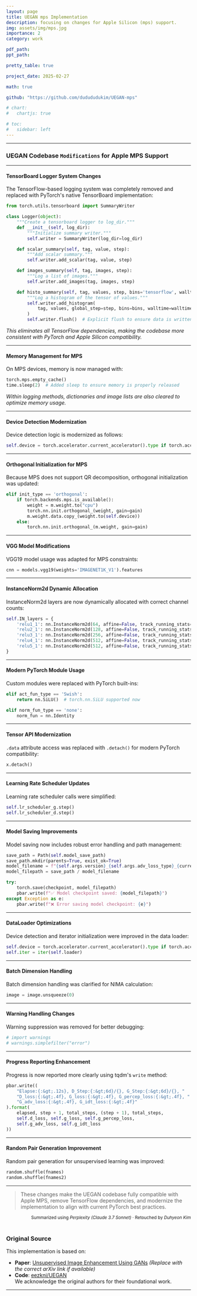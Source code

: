 ```yaml
---
layout: page
title: UEGAN mps Implementation
description: focusing on changes for Apple Silicon (mps) support.
img: assets/img/mps.jpg
importance: 2
category: work

pdf_path:
ppt_path:

pretty_table: true

project_date: 2025-02-27

math: true

github: "https://github.com/dudududukim/UEGAN-mps"

# chart:
#   chartjs: true

# toc:
#   sidebar: left
---
```



<hr>

### UEGAN Codebase `Modifications` for Apple MPS Support

<div id="github-button"></div>
<script>
  document.getElementById('github-button').innerHTML = `
    <a href="https://github.com/dudududukim/UEGAN-mps" target="_blank"
       style="display:inline-flex;align-items:center;padding:8px 16px;background:#24292f;color:#fff;border-radius:6px;font-weight:bold;text-decoration:none;">
      <svg height="20" width="20" viewBox="0 0 16 16" fill="currentColor" style="margin-right:8px;">
        <path d="M8 0C3.58 0 0 3.58 0 8c0 3.54 2.29 6.53 5.47 7.59.4.07.55-.17.55-.38 0-.19-.01-.82-.01-1.49-2.01.37-2.53-.49-2.69-.94-.09-.23-.48-.94-.82-1.13-.28-.15-.68-.52-.01-.53.63-.01 1.08.58 1.23.82.72 1.21 1.87.87 2.33.66.07-.52.28-.87.51-1.07-1.78-.2-3.64-.89-3.64-3.95 0-.87.31-1.59.82-2.15-.08-.2-.36-1.01.08-2.11 0 0 .67-.21 2.2.82a7.6 7.6 0 012-.27c.68.003 1.36.092 2 .27 1.53-1.04 2.2-.82 2.2-.82.44 1.1.16 1.91.08 2.11.51.56.82 1.27.82 2.15 0 3.07-1.87 3.75-3.65 3.95.29.25.54.73.54 1.48 0 1.07-.01 1.93-.01 2.19 0 .21.15.46.55.38A8.013 8.013 0 0016 8c0-4.42-3.58-8-8-8z"/>
      </svg>
      View on GitHub
    </a>
  `;
</script>


<hr>

#### **TensorBoard Logger System Changes**

The TensorFlow-based logging system was completely removed and replaced with PyTorch's native TensorBoard implementation:

```python
from torch.utils.tensorboard import SummaryWriter

class Logger(object):
    """Create a tensorboard logger to log_dir."""
    def __init__(self, log_dir):
        """Initialize summary writer."""
        self.writer = SummaryWriter(log_dir=log_dir)

    def scalar_summary(self, tag, value, step):
        """Add scalar summary."""
        self.writer.add_scalar(tag, value, step)

    def images_summary(self, tag, images, step):
        """Log a list of images."""
        self.writer.add_images(tag, images, step)

    def histo_summary(self, tag, values, step, bins='tensorflow', walltime=None, max_bins=None):
        """Log a histogram of the tensor of values."""
        self.writer.add_histogram(
            tag, values, global_step=step, bins=bins, walltime=walltime, max_bins=max_bins
        )
        self.writer.flush()  # Explicit flush to ensure data is written
```

*This eliminates all TensorFlow dependencies, making the codebase more consistent with PyTorch and Apple Silicon compatibility.*

<hr>

#### **Memory Management for MPS**

On MPS devices, memory is now managed with:

```python
torch.mps.empty_cache()
time.sleep(2)  # Added sleep to ensure memory is properly released
```

*Within logging methods, dictionaries and image lists are also cleared to optimize memory usage.*

<hr>

#### **Device Detection Modernization**

Device detection logic is modernized as follows:

```python
self.device = torch.accelerator.current_accelerator().type if torch.accelerator.is_available() else "cpu"
```

<hr>

#### **Orthogonal Initialization for MPS**

Because MPS does not support QR decomposition, orthogonal initialization was updated:

```python
elif init_type == 'orthogonal':
    if torch.backends.mps.is_available():
        weight = m.weight.to("cpu")
        torch.nn.init.orthogonal_(weight, gain=gain)
        m.weight.data.copy_(weight.to(self.device))
    else:
        torch.nn.init.orthogonal_(m.weight, gain=gain)
```

<hr>

#### **VGG Model Modifications**

VGG19 model usage was adapted for MPS constraints:

```python
cnn = models.vgg19(weights='IMAGENET1K_V1').features
```

<hr>

#### **InstanceNorm2d Dynamic Allocation**

InstanceNorm2d layers are now dynamically allocated with correct channel counts:

```python
self.IN_layers = {
    'relu1_1': nn.InstanceNorm2d(64, affine=False, track_running_stats=False),
    'relu2_1': nn.InstanceNorm2d(128, affine=False, track_running_stats=False),
    'relu3_1': nn.InstanceNorm2d(256, affine=False, track_running_stats=False),
    'relu4_1': nn.InstanceNorm2d(512, affine=False, track_running_stats=False),
    'relu5_1': nn.InstanceNorm2d(512, affine=False, track_running_stats=False),
}
```

<hr>

#### **Modern PyTorch Module Usage**

Custom modules were replaced with PyTorch built-ins:

```python
elif act_fun_type == 'Swish':
    return nn.SiLU()  # torch.nn.SiLU supported now

elif norm_fun_type == 'none':
    norm_fun = nn.Identity
```

<hr>

#### **Tensor API Modernization**

`.data` attribute access was replaced with `.detach()` for modern PyTorch compatibility:

```python
x.detach()
```

<hr>

#### **Learning Rate Scheduler Updates**

Learning rate scheduler calls were simplified:

```python
self.lr_scheduler_g.step()
self.lr_scheduler_d.step()
```

<hr>

#### **Model Saving Improvements**

Model saving now includes robust error handling and path management:

```python
save_path = Path(self.model_save_path)
save_path.mkdir(parents=True, exist_ok=True)
model_filename = f"{self.args.version}_{self.args.adv_loss_type}_{current_epoch}.pth"
model_filepath = save_path / model_filename

try:
    torch.save(checkpoint, model_filepath)
    pbar.write(f"✅ Model checkpoint saved: {model_filepath}")
except Exception as e:
    pbar.write(f"❌ Error saving model checkpoint: {e}")
```

<hr>

#### **DataLoader Optimizations**

Device detection and iterator initialization were improved in the data loader:

```python
self.device = torch.accelerator.current_accelerator().type if torch.accelerator.is_available() else "cpu"
self.iter = iter(self.loader)
```

<hr>

#### **Batch Dimension Handling**

Batch dimension handling was clarified for NIMA calculation:

```python
image = image.unsqueeze(0)
```

<hr>

#### **Warning Handling Changes**

Warning suppression was removed for better debugging:

```python
# import warnings
# warnings.simplefilter("error")
```

<hr>

#### **Progress Reporting Enhancement**

Progress is now reported more clearly using tqdm's `write` method:

```python
pbar.write((
    "Elapse:{:&gt;.12s}, D_Step:{:&gt;6d}/{}, G_Step:{:&gt;6d}/{}, "
    "D_loss:{:&gt;.4f}, G_loss:{:&gt;.4f}, G_percep_loss:{:&gt;.4f}, "
    "G_adv_loss:{:&gt;.4f}, G_idt_loss:{:&gt;.4f}"
).format(
    elapsed, step + 1, total_steps, (step + 1), total_steps,
    self.d_loss, self.g_loss, self.g_percep_loss,
    self.g_adv_loss, self.g_idt_loss
))
```

<hr>

#### **Random Pair Generation Improvement**

Random pair generation for unsupervised learning was improved:

```python
random.shuffle(fnames)
random.shuffle(fnames2)
```

<hr>

> These changes make the UEGAN codebase fully compatible with Apple MPS, remove TensorFlow dependencies, and modernize the implementation to align with current PyTorch best practices.


<div align="right">
<sub>Summarized using <i>Perplexity (Claude 3.7 Sonnet)</i> · Retouched by <i>Duhyeon Kim</i></sub>
<br>
<br>
</div>


### Original Source
This implementation is based on:
- **Paper**: [Unsupervised Image Enhancement Using GANs](https://arxiv.org/abs/2012.15020) *(Replace with the correct arXiv link if available)*  
- **Code**: [eezkni/UEGAN](https://github.com/eezkni/UEGAN)  
We acknowledge the original authors for their foundational work.

<hr>